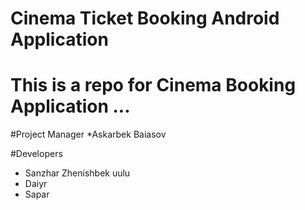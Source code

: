 # Cinema Ticket Booking Android Application

# This is a repo for Cinema Booking Application ...

#Project Manager
*Askarbek Baiasov

#Developers
* Sanzhar Zhenishbek uulu
* Daiyr
* Sapar
